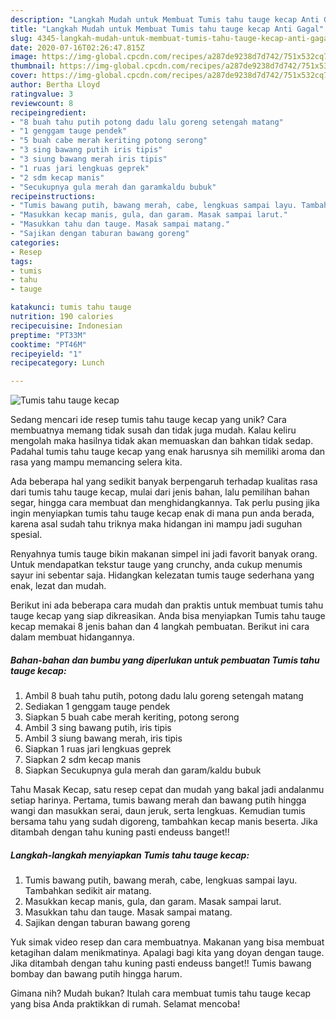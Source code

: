 ```yaml
---
description: "Langkah Mudah untuk Membuat Tumis tahu tauge kecap Anti Gagal"
title: "Langkah Mudah untuk Membuat Tumis tahu tauge kecap Anti Gagal"
slug: 4345-langkah-mudah-untuk-membuat-tumis-tahu-tauge-kecap-anti-gagal
date: 2020-07-16T02:26:47.815Z
image: https://img-global.cpcdn.com/recipes/a287de9238d7d742/751x532cq70/tumis-tahu-tauge-kecap-foto-resep-utama.jpg
thumbnail: https://img-global.cpcdn.com/recipes/a287de9238d7d742/751x532cq70/tumis-tahu-tauge-kecap-foto-resep-utama.jpg
cover: https://img-global.cpcdn.com/recipes/a287de9238d7d742/751x532cq70/tumis-tahu-tauge-kecap-foto-resep-utama.jpg
author: Bertha Lloyd
ratingvalue: 3
reviewcount: 8
recipeingredient:
- "8 buah tahu putih potong dadu lalu goreng setengah matang"
- "1 genggam tauge pendek"
- "5 buah cabe merah keriting potong serong"
- "3 sing bawang putih iris tipis"
- "3 siung bawang merah iris tipis"
- "1 ruas jari lengkuas geprek"
- "2 sdm kecap manis"
- "Secukupnya gula merah dan garamkaldu bubuk"
recipeinstructions:
- "Tumis bawang putih, bawang merah, cabe, lengkuas sampai layu. Tambahkan sedikit air matang."
- "Masukkan kecap manis, gula, dan garam. Masak sampai larut."
- "Masukkan tahu dan tauge. Masak sampai matang."
- "Sajikan dengan taburan bawang goreng"
categories:
- Resep
tags:
- tumis
- tahu
- tauge

katakunci: tumis tahu tauge 
nutrition: 190 calories
recipecuisine: Indonesian
preptime: "PT33M"
cooktime: "PT46M"
recipeyield: "1"
recipecategory: Lunch

---
```



![Tumis tahu tauge kecap](https://img-global.cpcdn.com/recipes/a287de9238d7d742/751x532cq70/tumis-tahu-tauge-kecap-foto-resep-utama.jpg)

Sedang mencari ide resep tumis tahu tauge kecap yang unik? Cara membuatnya memang tidak susah dan tidak juga mudah. Kalau keliru mengolah maka hasilnya tidak akan memuaskan dan bahkan tidak sedap. Padahal tumis tahu tauge kecap yang enak harusnya sih memiliki aroma dan rasa yang mampu memancing selera kita.

Ada beberapa hal yang sedikit banyak berpengaruh terhadap kualitas rasa dari tumis tahu tauge kecap, mulai dari jenis bahan, lalu pemilihan bahan segar, hingga cara membuat dan menghidangkannya. Tak perlu pusing jika ingin menyiapkan tumis tahu tauge kecap enak di mana pun anda berada, karena asal sudah tahu triknya maka hidangan ini mampu jadi suguhan spesial.

Renyahnya tumis tauge bikin makanan simpel ini jadi favorit banyak orang. Untuk mendapatkan tekstur tauge yang crunchy, anda cukup menumis sayur ini sebentar saja. Hidangkan kelezatan tumis tauge sederhana yang enak, lezat dan mudah.


Berikut ini ada beberapa cara mudah dan praktis untuk membuat tumis tahu tauge kecap yang siap dikreasikan. Anda bisa menyiapkan Tumis tahu tauge kecap memakai 8 jenis bahan dan 4 langkah pembuatan. Berikut ini cara dalam membuat hidangannya.

<!--inarticleads1-->

##### Bahan-bahan dan bumbu yang diperlukan untuk pembuatan Tumis tahu tauge kecap:

1. Ambil 8 buah tahu putih, potong dadu lalu goreng setengah matang
1. Sediakan 1 genggam tauge pendek
1. Siapkan 5 buah cabe merah keriting, potong serong
1. Ambil 3 sing bawang putih, iris tipis
1. Ambil 3 siung bawang merah, iris tipis
1. Siapkan 1 ruas jari lengkuas geprek
1. Siapkan 2 sdm kecap manis
1. Siapkan Secukupnya gula merah dan garam/kaldu bubuk


Tahu Masak Kecap, satu resep cepat dan mudah yang bakal jadi andalanmu setiap harinya. Pertama, tumis bawang merah dan bawang putih hingga wangi dan masukkan serai, daun jeruk, serta lengkuas. Kemudian tumis bersama tahu yang sudah digoreng, tambahkan kecap manis beserta. Jika ditambah dengan tahu kuning pasti endeuss banget!! 

<!--inarticleads2-->

##### Langkah-langkah menyiapkan Tumis tahu tauge kecap:

1. Tumis bawang putih, bawang merah, cabe, lengkuas sampai layu. Tambahkan sedikit air matang.
1. Masukkan kecap manis, gula, dan garam. Masak sampai larut.
1. Masukkan tahu dan tauge. Masak sampai matang.
1. Sajikan dengan taburan bawang goreng


Yuk simak video resep dan cara membuatnya. Makanan yang bisa membuat ketagihan dalam menikmatinya. Apalagi bagi kita yang doyan dengan tauge. Jika ditambah dengan tahu kuning pasti endeuss banget!! Tumis bawang bombay dan bawang putih hingga harum. 

Gimana nih? Mudah bukan? Itulah cara membuat tumis tahu tauge kecap yang bisa Anda praktikkan di rumah. Selamat mencoba!
